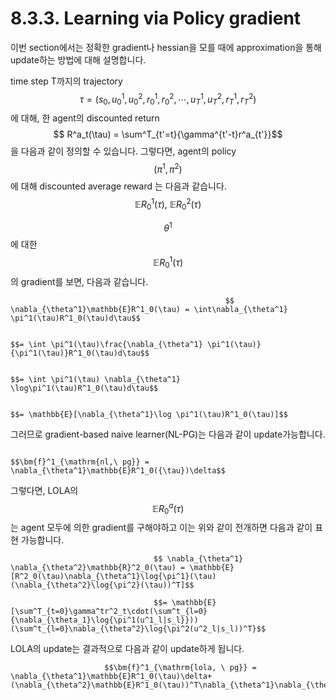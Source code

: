 # 8.3.3. Learning via Policy gradient

이번 section에서는 정확한 gradient나 hessian을 모를 때에 approximation을 통해 update하는 방법에 대해 설명합니다.

 time step T까지의 trajectory $$ \tau = (s_0,u^1_0,u^2_0,r^1_0,r^2_0,\cdots,u^1_T,u^2_T,r^1_T,r^2_T)$$에 대해, 한 agent의 discounted return $$ R^a_t(\tau) = \sum^T_{t'=t}{\gamma^{t'-t}r^a_{t'}}$$을 다음과 같이 정의할 수 있습니다. 그렇다면, agent의 policy$$(\pi^1,\pi^2)$$에 대해 discounted average reward 는 다음과 같습니다. $$\mathbb{E}R^1_0(\tau), \ \mathbb{E}R^2_0(\tau)$$

 $$\theta^1$$에 대한 $$\mathbb{E}R^1_0(\tau)$$의 gradient를 보면, 다음과 같습니다. 

                                                    $$ \nabla_{\theta^1}\mathbb{E}R^1_0(\tau) = \int\nabla_{\theta^1}  \pi^1(\tau)R^1_0(\tau)d\tau$$

                                                                             $$= \int \pi^1(\tau)\frac{\nabla_{\theta^1} \pi^1(\tau)}{\pi^1(\tau)}R^1_0(\tau)d\tau$$

                                                                             $$= \int \pi^1(\tau) \nabla_{\theta^1} \log\pi^1(\tau)R^1_0(\tau)d\tau$$

                                                                             $$= \mathbb{E}[\nabla_{\theta^1}\log \pi^1(\tau)R^1_0(\tau)]$$

그러므로 gradient-based naive learner\(NL-PG\)는 다음과 같이 update가능합니다.

                                                                  $$\bm{f}^1_{\mathrm{nl,\ pg}} = \nabla_{\theta^1}\mathbb{E}R^1_0({\tau})\delta$$

 그렇다면, LOLA의 $$ \mathbb{E}R^a_0(\tau)$$는 agent 모두에 의한 gradient를 구해야하고 이는 위와 같이 전개하면 다음과 같이 표현 가능합니다. 

                                    $$ \nabla_{\theta^1} \nabla_{\theta^2}\mathbb{R}^2_0(\tau) = \mathbb{E}[R^2_0(\tau)\nabla_{\theta^1}\log{\pi^1}(\tau)(\nabla_{\theta^2}\log{\pi^2}(\tau))^T]$$

                                    $$= \mathbb{E}[\sum^T_{t=0}\gamma^tr^2_t\cdot(\sum^t_{l=0}{\nabla_{\theta_1}\log{\pi^1(u^1_l|s_l}}))(\sum^t_{l=0}\nabla_{\theta^2}\log{\pi^2(u^2_l|s_l))^T}$$

 LOLA의 update는 결과적으로 다음과 같이 update하게 됩니다.

                         $$\bm{f}^1_{\mathrm{lola, \ pg}} = \nabla_{\theta^1}\mathbb{E}R^1_0(\tau)\delta+ (\nabla_{\theta^2}\mathbb{E}R^1_0(\tau))^T\nabla_{\theta^1}\nabla_{\theta^2}\mathbb{E}R^2_0(\tau)\delta\eta$$

